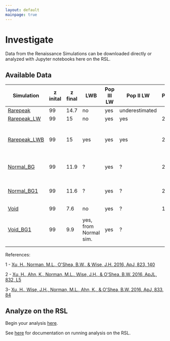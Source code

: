 ```yaml
---
layout: default
mainpage: true
---
```


# Investigate

Data from the Renaissance Simulations can be downloaded directly or analyzed with Jupyter notebooks here on the RSL.

## Available Data

Simulation | z inital | z final | LWB | Pop III LW | Pop II LW | Publications | Snapshots | Halo Catalogs | Merger Trees | Comments
-----------|----------|---------|-----|------------|-----------|--------------|-----------|---------------|--------------|------------
[Rarepeak](simulations/rarepeak.html)         | 99 | 14.7 | no                    | yes | underestimated | | yes | no  | no  |
[Rarepeak_LW](simulations/rarepeak_lw.html)   | 99 | 15   | no                    | yes | yes            | 2?, 3? | yes | no  | no  |
[Rarepeak_LWB](simulations/rarepeak_lwb.html) | 99 | 15   | yes                   | yes | yes            | 2?, 3? | yes | yes | yes | LWB from Wise & Abel (2005) with updated cosmology
[Normal_BG](simulations/normal_bg.html)       | 99 | 11.9 |                     ? | yes |              ? | 2?, 3? | yes | no  | no  | incorrect LW background
[Normal_BG1](simulations/normal_bg1.html)     | 99 | 11.6 |                     ? | yes |              ? | 2?, 3? | yes | yes | yes | self-consistent LW background
[Void](simulations/void.html)                 | 99 |  7.6 | no                    | yes |              ? | 1, 2?, 3? | yes | no  | no  |
[Void_BG1](simulations/void_bg1.html)         | 99 |  9.9 | yes, from Normal sim. | yes |              ? | | yes | yes | yes | LW background from Normal region

References:

1 - [Xu, H., Norman, M.L., O'Shea, B.W., & Wise, J.H. 2016, ApJ, 823, 140](http://adsabs.harvard.edu/abs/2016ApJ...823..140X)

2 - [Xu, H., Ahn, K., Norman, M.L., Wise, J.H., & O'Shea, B.W. 2016, ApJL, 832, L5](http://adsabs.harvard.edu/abs/2016ApJ...832L...5X)

3- [Xu, H., Wise, J.H., Norman, M.L., Ahn, K., & O'Shea, B.W. 2016, ApJ, 833, 84](http://adsabs.harvard.edu/abs/2016ApJ...833...84X)

## Analyze on the RSL

Begin your analysis [here](https://girder.rensimlab.xyz/#collection/59b04a0e38eed90001dcc45b).

See [here](documentation.html) for documentation on running analysis on the RSL.
